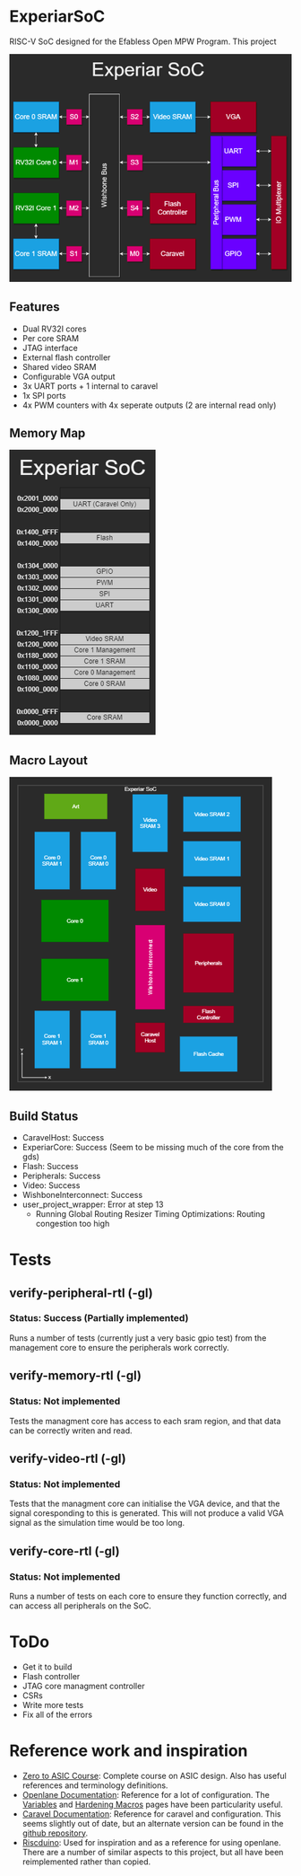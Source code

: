 # ExperiarSoC
RISC-V SoC designed for the Efabless Open MPW Program. This project 

![Block diagram of Experiar SoC](docs/Design/ExperiarSoC.png "Block diagram of Experiar SoC")

## Features
- Dual RV32I cores
- Per core SRAM
- JTAG interface
- External flash controller
- Shared video SRAM
- Configurable VGA output
- 3x UART ports + 1 internal to caravel
- 1x SPI ports
- 4x PWM counters with 4x seperate outputs (2 are internal read only)

## Memory Map

![Memory map for Experiar SoC](docs/Design/MemoryMap.png "Memory map for Experiar SoC")

## Macro Layout

![Experiar SoC Macro Layout](docs/Design/MacrosPlacement.png "Experiar SoC Macro Layout")

## Build Status
- CaravelHost: Success
- ExperiarCore: Success (Seem to be missing much of the core from the gds)
- Flash: Success
- Peripherals: Success
- Video: Success
- WishboneInterconnect: Success
- user_project_wrapper: Error at step 13
	- Running Global Routing Resizer Timing Optimizations: Routing congestion too high

# Tests
## verify-peripheral-rtl (-gl)
### Status: Success (Partially implemented)
Runs a number of tests (currently just a very basic gpio test) from the management core to ensure the peripherals work correctly.

## verify-memory-rtl (-gl)
### Status: Not implemented
Tests the managment core has access to each sram region, and that data can be correctly writen and read.

## verify-video-rtl (-gl)
### Status: Not implemented
Tests that the managment core can initialise the VGA device, and that the signal coresponding to this is generated. This will not produce a valid VGA signal as the simulation time would be too long.

## verify-core-rtl (-gl)
### Status: Not implemented
Runs a number of tests on each core to ensure they function correctly, and can access all peripherals on the SoC.


# ToDo
- Get it to build
- Flash controller
- JTAG core managment controller
- CSRs
- Write more tests
- Fix all of the errors

# Reference work and inspiration
- [Zero to ASIC Course](https://www.zerotoasiccourse.com/): Complete course on ASIC design. Also has useful references and terminology definitions.
- [Openlane Documentation](https://openlane-docs.readthedocs.io/en/rtd-develop/index.html): Reference for a lot of configuration. The [Variables](https://openlane-docs.readthedocs.io/en/rtd-develop/configuration/README.html) and [Hardening Macros](https://openlane-docs.readthedocs.io/en/rtd-develop/doc/hardening_macros.html#) pages have been particularity useful.
- [Caravel Documentation](https://caravel-harness.readthedocs.io/en/latest/index.html): Reference for caravel and configuration. This seems slightly out of date, but an alternate version can be found in the [github repository](https://github.com/efabless/caravel/tree/main/docs/pdf).
- [Riscduino](https://github.com/dineshannayya/riscduino): Used for inspiration and as a reference for using openlane. There are a number of similar aspects to this project, but all have been reimplemented rather than copied.